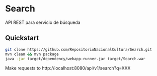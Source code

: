 # Search
API REST para servicio de búsqueda

## Quickstart

```sh
git clone https://github.com/RepositorioNacionalCultura/Search.git
mvn clean && mvn package
java -jar target/dependency/webapp-runner.jar target/Search.war  
```

Make requests to http://localhost:8080/api/v1/search?q=XXX